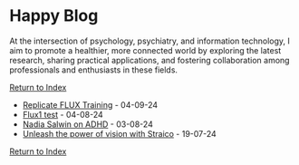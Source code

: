 # Happy Blog

At the intersection of psychology, psychiatry, and information technology, I aim to promote a healthier, more connected world by exploring the latest research, sharing practical applications, and fostering collaboration among professionals and enthusiasts in these fields.

[Return to Index](/)

* [Replicate FLUX Training](2409040901-Replicate.md) - 04-09-24
* [Flux1 test](2408041444-Flux.md) - 04-08-24
* [Nadia Salwin on ADHD](2408031212-Nadia_Salwin.md) - 03-08-24
* [Unleash the power of vision with Straico](2407191200-Unleash.md) - 19-07-24

[Return to Index](/)
